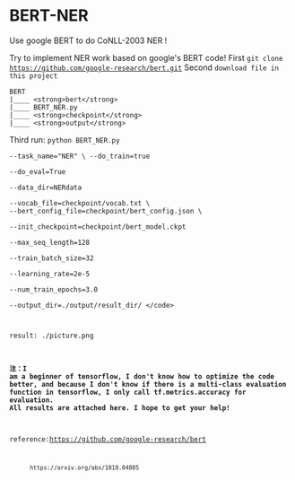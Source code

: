 # BERT-NER
Use google BERT to do CoNLL-2003 NER !


Try to implement NER work based on google's BERT code!
First <code>git clone https://github.com/google-research/bert.git</code>
Second <code>download file in this project</code>

    BERT
    |____ <strong>bert</strong>
    |____ BERT_NER.py
    |____ <strong>checkpoint</strong>
    |____ <strong>output</strong>


Third run:
  <code>python BERT_NER.py   \
                  --task_name="NER"  \ 
                  --do_train=true   \
                  --do_eval=True   \
                  --data_dir=NERdata   \
                  --vocab_file=checkpoint/vocab.txt  \ 
                  --bert_config_file=checkpoint/bert_config.json \  
                  --init_checkpoint=checkpoint/bert_model.ckpt   \
                  --max_seq_length=128   \
                  --train_batch_size=32   \
                  --learning_rate=2e-5   \
                  --num_train_epochs=3.0   \
                  --output_dir=./output/result_dir/ \</code>
                  
                  
result:
./picture.png


#### 注：I am a beginner of tensorflow, I don't know how to optimize the code better, and because I don't know if there is a multi-class evaluation function in tensorflow, I only call tf.metrics.accuracy for evaluation. All results are attached here. I hope to get your help!

reference:https://github.com/google-research/bert
          
          https://arxiv.org/abs/1810.04805

